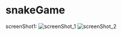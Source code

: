 # snakeGame

screenShot1:
![screenShot_1](https://user-images.githubusercontent.com/91128089/148717214-a7eda06f-4415-45dd-b887-09bdc29e730b.jpeg)
![screenShot_2](https://user-images.githubusercontent.com/91128089/148717217-428d3393-0a77-4e19-82ca-903ed3c69023.jpeg)
